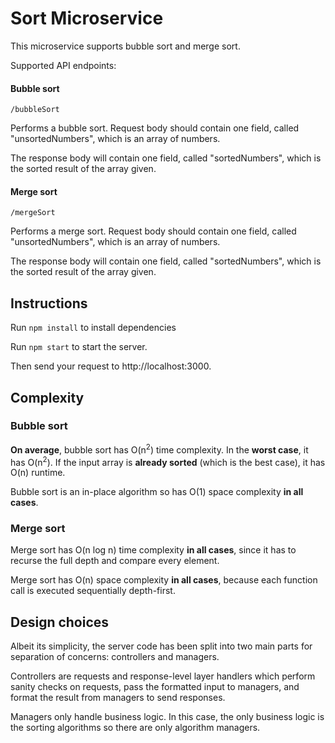 # Sort Microservice

This microservice supports bubble sort and merge sort.

Supported API endpoints:

#### Bubble sort
`/bubbleSort`

Performs a bubble sort. Request body should contain one field, called "unsortedNumbers", which is an array of numbers.

The response body will contain one field, called "sortedNumbers", which is the sorted result of the array given.

#### Merge sort
`/mergeSort`

Performs a merge sort. Request body should contain one field, called "unsortedNumbers", which is an array of numbers.

The response body will contain one field, called "sortedNumbers", which is the sorted result of the array given.

## Instructions

Run `npm install` to install dependencies

Run `npm start` to start the server.

Then send your request to http://localhost:3000.

## Complexity

### Bubble sort
**On average**, bubble sort has O(n<sup>2</sup>) time complexity. In the **worst case**, it has O(n<sup>2</sup>). If the input array is **already sorted** (which is the best case), it has O(n) runtime.

Bubble sort is an in-place algorithm so has O(1) space complexity **in all cases**.

### Merge sort
Merge sort has O(n log n) time complexity **in all cases**, since it has to recurse the full depth and compare every element.

Merge sort has O(n) space complexity **in all cases**, because each function call is executed sequentially depth-first.

## Design choices

Albeit its simplicity, the server code has been split into two main parts for separation of concerns: controllers and managers.

Controllers are requests and response-level layer handlers which perform sanity checks on requests, pass the formatted input to managers, and format the result from managers to send responses.

Managers only handle business logic. In this case, the only business logic is the sorting algorithms so there are only algorithm managers.